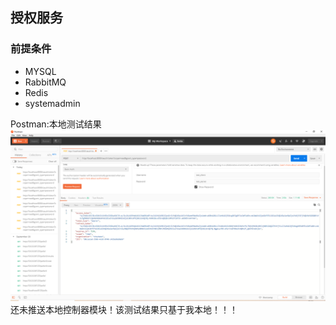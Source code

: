 ## 授权服务

### 前提条件
* MYSQL
* RabbitMQ
* Redis
* systemadmin

Postman:本地测试结果![测试](./docs/test.png)
还未推送本地控制器模块！该测试结果只基于我本地！！！